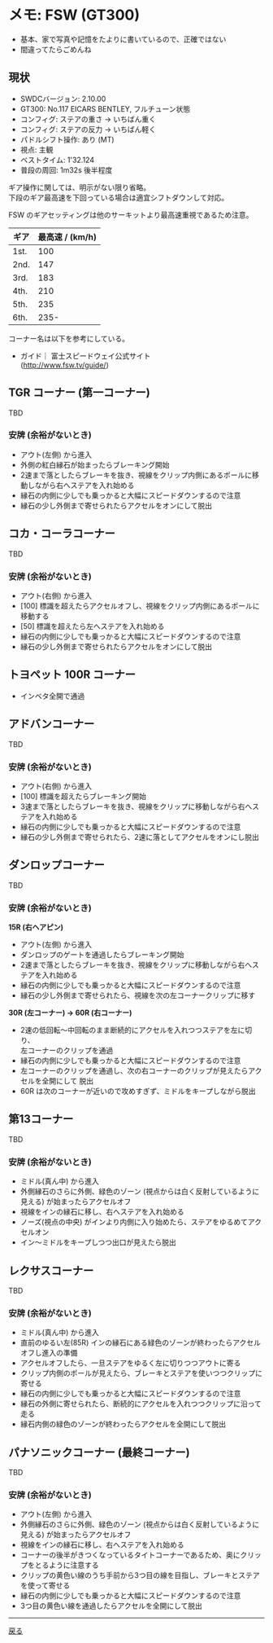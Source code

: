 # メモ: FSW (GT300) 

* 基本、家で写真や記憶をたよりに書いているので、正確ではない    
* 間違ってたらごめんね  

## 現状
* SWDCバージョン: 2.10.00  
* GT300: No.117 EICARS BENTLEY, フルチューン状態
* コンフィグ: ステアの重さ → いちばん重く
* コンフィグ: ステアの反力 → いちばん軽く 
* パドルシフト操作: あり (MT)  
* 視点: 主観  
* ベストタイム: 1'32.124  
* 普段の周回: 1m32s 後半程度  

ギア操作に関しては、明示がない限り省略。  
下段のギア最高速を下回っている場合は適宜シフトダウンして対応。  

FSW のギアセッティングは他のサーキットより最高速重視であるため注意。  

|ギア|最高速 / (km/h)|
|---|---|
|1st.|100|
|2nd.|147|
|3rd.|183|
|4th.|210|
|5th.|235|
|6th.|235-|

コーナー名は以下を参考にしている。  

* ガイド｜ 富士スピードウェイ公式サイト  
(http://www.fsw.tv/guide/)  

## TGR コーナー (第一コーナー)  

TBD  

### 安牌 (余裕がないとき)  
* アウト(左側) から進入  
* 外側の紅白縁石が始まったらブレーキング開始  
* 2速まで落としたらブレーキを抜き、視線をクリップ内側にあるポールに移動しながら右へステアを入れ始める  
* 縁石の内側に少しでも乗っかると大幅にスピードダウンするので注意  
* 縁石の少し外側まで寄せられたらアクセルをオンにして脱出  

## コカ・コーラコーナー  

TBD  

### 安牌 (余裕がないとき)  
* アウト(右側) から進入  
* [100] 標識を超えたらアクセルオフし、視線をクリップ内側にあるポールに移動する  
* [50] 標識を超えたら左へステアを入れ始める  
* 縁石の内側に少しでも乗っかると大幅にスピードダウンするので注意  
* 縁石の少し外側まで寄せられたらアクセルをオンにして脱出  

## トヨペット 100R コーナー  

* インベタ全開で通過  

## アドバンコーナー  

TBD  

### 安牌 (余裕がないとき)  
* アウト(右側) から進入  
* [100] 標識を超えたらブレーキング開始  
* 3速まで落としたらブレーキを抜き、視線をクリップに移動しながら右へステアを入れ始める  
* 縁石の内側に少しでも乗っかると大幅にスピードダウンするので注意  
* 縁石の少し外側まで寄せられたら、2速に落としてアクセルをオンにし脱出  

## ダンロップコーナー  

TBD  

### 安牌 (余裕がないとき)  

**15R (右ヘアピン)**  
* アウト(左側) から進入  
* ダンロップのゲートを通過したらブレーキング開始
* 2速まで落としたらブレーキを抜き、視線をクリップに移動しながら右へステアを入れ始める  
* 縁石の内側に少しでも乗っかると大幅にスピードダウンするので注意  
* 縁石の少し外側まで寄せられたら、視線を次の左コーナークリップに移す  

**30R (左コーナー) → 60R (右コーナー)**  
* 2速の低回転〜中回転のまま断続的にアクセルを入れつつステアを左に切り、  
左コーナーのクリップを通過  
* 縁石の内側に少しでも乗っかると大幅にスピードダウンするので注意  
* 左コーナーのクリップを通過し、次の右コーナーのクリップが見えたらアクセルを全開にして
脱出  
* 60R は次のコーナーが近いので攻めすぎず、ミドルをキープしながら脱出  

## 第13コーナー  

TBD  

### 安牌 (余裕がないとき)  
* ミドル(真ん中) から進入  
* 外側縁石のさらに外側、緑色のゾーン (視点からは白く反射しているように見える) が始まったらアクセルオフ  
* 視線をインの縁石に移し、右へステアを入れ始める  
* ノーズ(視点の中央) がインより内側に入り始めたら、ステアをゆるめてアクセルオン  
* イン〜ミドルをキープしつつ出口が見えたら脱出  

## レクサスコーナー  

TBD  

### 安牌 (余裕がないとき)  
* ミドル(真ん中) から進入  
* 直前のゆるい左(85R) インの縁石にある緑色のゾーンが終わったらアクセルオフし進入の準備  
* アクセルオフしたら、一旦ステアをゆるく左に切りつつアウトに寄る  
* クリップ内側のポールが見えたら、ブレーキとステアを使いつつクリップに寄せる  
* 縁石の内側に少しでも乗っかると大幅にスピードダウンするので注意  
* 縁石の外側に寄せられたら、断続的にアクセルを入れつつクリップに沿って走る  
* 縁石内側の緑色のゾーンが終わったらアクセルを全開にして脱出  

## パナソニックコーナー (最終コーナー)  

TBD  

### 安牌 (余裕がないとき)  
* アウト(左側) から進入  
* 外側縁石のさらに外側、緑色のゾーン (視点からは白く反射しているように見える) が始まったらアクセルオフ  
* 視線をインの縁石に移し、右へステアを入れ始める  
* コーナーの後半がきつくなっているタイトコーナーであるため、奥にクリップをとるように注意する  
* クリップの黄色い線のうち手前から3つ目の線を目指し、ブレーキとステアを使って寄せる  
* 縁石の内側に少しでも乗っかると大幅にスピードダウンするので注意  
* 3つ目の黄色い線を通過したらアクセルを全開にして脱出  

---

[戻る](README.md)  
